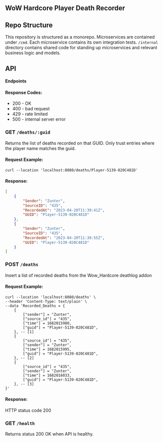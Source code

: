 ## WoW Hardcore Player Death Recorder

## Repo Structure
This repository is structured as a monorepo. Microservices are contained under `/cmd`. Each microservice contains its own integration tests.
`/internal` directory contains shared code for standing up microservices and relevant business logic and models.

## API

#### Endpoints

#### Response Codes:
- 200 - OK
- 400 - bad request
- 429 - rate limited
- 500 - internal server error

### GET `/deaths/:guid`
Returns the list of deaths recorded on that GUID. Only trust entries where the player name matches the guid.

#### Request Example:
```shell
curl --location 'localhost:8080/deaths/Player-5139-020C481D'
```


#### Response:
```json
[
    {
        "Sender": "Zunter",
        "SourceID": "435",
        "RecordedAt": "2023-04-20T11:39:41Z",
        "GUID": "Player-5139-020C481D"
    },
    {
        "Sender": "Zunter",
        "SourceID": "435",
        "RecordedAt": "2023-04-20T11:39:55Z",
        "GUID": "Player-5139-020C481D"
    }
]
```
### POST `/deaths`
Insert a list of recorded deaths from the Wow_Hardcore deathlog addon

#### Request Example:
```shell
curl --location 'localhost:8080/deaths' \
--header 'Content-Type: text/plain' \
--data 'Recorded_Deaths = {
	{
		["sender"] = "Zunter",
		["source_id"] = "435",
		["time"] = 1682015980,
		["guid"] = "Player-5139-020C481D",
	}, -- [1]
	{
		["source_id"] = "435",
		["sender"] = "Zunter",
		["time"] = 1682015995,
		["guid"] = "Player-5139-020C481D",
	}, -- [2]
	{
		["source_id"] = "435",
		["sender"] = "Zunter",
		["time"] = 1682016033,
		["guid"] = "Player-5139-020C481D",
	}, -- [3]
}'
```

#### Response:
HTTP status code 200


### GET `/health`
Returns status 200 OK when API is healthy.
